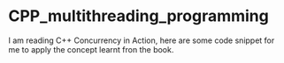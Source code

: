 # CPP_multithreading_programming
I am reading C++ Concurrency in Action, here are some code snippet for me to apply the concept learnt fron the book.

